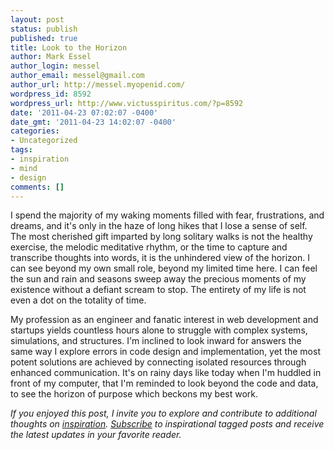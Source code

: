 ```yaml
---
layout: post
status: publish
published: true
title: Look to the Horizon
author: Mark Essel
author_login: messel
author_email: messel@gmail.com
author_url: http://messel.myopenid.com/
wordpress_id: 8592
wordpress_url: http://www.victusspiritus.com/?p=8592
date: '2011-04-23 07:02:07 -0400'
date_gmt: '2011-04-23 14:02:07 -0400'
categories:
- Uncategorized
tags:
- inspiration
- mind
- design
comments: []
---
```

<p>I spend the majority of my waking moments filled with fear, frustrations, and dreams, and it's only in the haze of long hikes that I lose a sense of self. The most cherished gift imparted by long solitary walks is not the healthy exercise, the melodic meditative rhythm, or the time to capture and transcribe thoughts into words, it is the unhindered view of the horizon. I can see beyond my own small role, beyond my limited time here. I can feel the sun and rain and seasons sweep away the precious moments of my existence without a defiant scream to stop. The entirety of my life is not even a dot on the totality of time.</p>
<p>My profession as an engineer and fanatic interest in web development and startups yields countless hours alone to struggle with complex systems, simulations, and structures. I'm inclined to look inward for answers the same way I explore errors in code design and implementation, yet the most potent solutions are achieved by connecting isolated resources through enhanced communication. It's on rainy days like today when I'm huddled in front of my computer, that I'm reminded to look beyond the code and data, to see the horizon of purpose which beckons my best work.</p>
<p><I>If you enjoyed this post, I invite you to explore and contribute to additional thoughts on <a href="http://www.victusspiritus.com/tag/inspiration/">inspiration</a>. <a href="http://www.victusspiritus.com/tag/inspiration/feed">Subscribe</a> to inspirational tagged posts and receive the latest updates in your favorite reader.</I></p>
